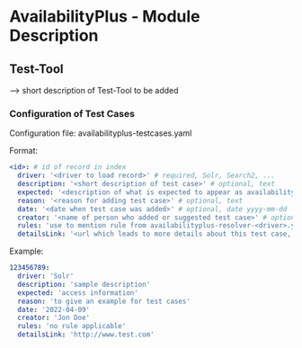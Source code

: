 # AvailabilityPlus - Module Description

## Test-Tool
--> short description of Test-Tool to be added
### Configuration of Test Cases
Configuration file: availabilityplus-testcases.yaml

Format:
```yaml
<id>: # id of record in index
  driver: '<driver to load record>' # required, Solr, Search2, ...
  description: '<short description of test case>' # optional, text
  expected: '<description of what is expected to appear as availability>' # optional, text
  reason: '<reason for adding test case>' # optional, text
  date: '<date when test case was added>' # optional, date yyyy-mm-dd
  creator: '<name of person who added or suggested test case>' # optional, text
  rules: 'use to mention rule from availabilityplus-resolver-<driver>.yaml if tested by test case' # optional, text
  detailsLink: '<url which leads to more details about this test case, e.g. a GitHub Issue, an internal GitLab Issue>' # optional, url
```
Example:
```yaml
123456789:
  driver: 'Solr'
  description: 'sample description'
  expected: 'access information'
  reason: 'to give an example for test cases'
  date: '2022-04-09'
  creator: 'Jon Doe'
  rules: 'no rule applicable'
  detailsLink: 'http://www.test.com'
```

